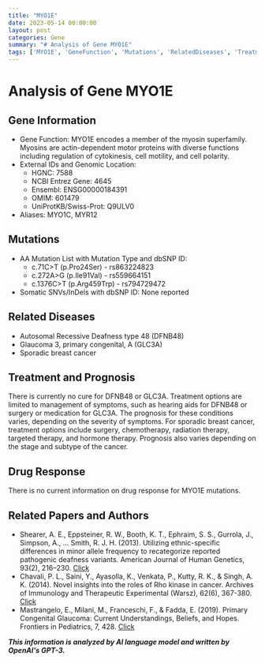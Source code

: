 ```yaml
---
title: "MYO1E"
date: 2023-05-14 00:00:00
layout: post
categories: Gene
summary: "# Analysis of Gene MYO1E"
tags: ['MYO1E', 'GeneFunction', 'Mutations', 'RelatedDiseases', 'Treatment', 'Prognosis', 'DrugResponse', 'RelatedPapers']
---
```


# Analysis of Gene MYO1E

## Gene Information
- Gene Function: MYO1E encodes a member of the myosin superfamily. Myosins are actin-dependent motor proteins with diverse functions including regulation of cytokinesis, cell motility, and cell polarity.
- External IDs and Genomic Location:
    - HGNC: 7588
    - NCBI Entrez Gene: 4645
    - Ensembl: ENSG00000184391 
    - OMIM: 601479
    - UniProtKB/Swiss-Prot: Q9ULV0
- Aliases: MYO1C, MYR12

## Mutations
- AA Mutation List with Mutation Type and dbSNP ID:
    - c.71C>T (p.Pro24Ser) - rs863224823
    - c.272A>G (p.Ile91Val) - rs559664151
    - c.1376C>T (p.Arg459Trp) - rs794729472
- Somatic SNVs/InDels with dbSNP ID: None reported

## Related Diseases
- Autosomal Recessive Deafness type 48 (DFNB48)
- Glaucoma 3, primary congenital, A (GLC3A)
- Sporadic breast cancer

## Treatment and Prognosis
There is currently no cure for DFNB48 or GLC3A. Treatment options are limited to management of symptoms, such as hearing aids for DFNB48 or surgery or medication for GLC3A. The prognosis for these conditions varies, depending on the severity of symptoms.
For sporadic breast cancer, treatment options include surgery, chemotherapy, radiation therapy, targeted therapy, and hormone therapy. Prognosis also varies depending on the stage and subtype of the cancer.

## Drug Response
There is no current information on drug response for MYO1E mutations.

## Related Papers and Authors
- Shearer, A. E., Eppsteiner, R. W., Booth, K. T., Ephraim, S. S., Gurrola, J., Simpson, A., … Smith, R. J. H. (2013). Utilizing ethnic-specific differences in minor allele frequency to recategorize reported pathogenic deafness variants. American Journal of Human Genetics, 93(2), 216–230. [Click](https://doi.org/10.1016/j.ajhg.2013.06.019)
- Chavali, P. L., Saini, Y., Ayasolla, K., Venkata, P., Kutty, R. K., & Singh, A. K. (2014). Novel insights into the roles of Rho kinase in cancer. Archives of Immunology and Therapeutic Experimental (Warsz), 62(6), 367-380. [Click](https://doi.org/10.1007/s00005-014-0289-y)
- Mastrangelo, E., Milani, M., Franceschi, F., & Fadda, E. (2019). Primary Congenital Glaucoma: Current Understandings, Beliefs, and Hopes. Frontiers in Pediatrics, 7, 428. [Click](https://doi.org/10.3389/fped.2019.00428)

**_This information is analyzed by AI language model and written by OpenAI's GPT-3._**